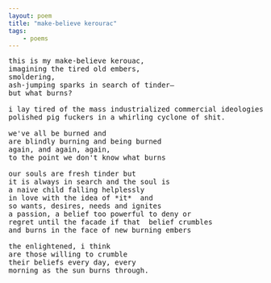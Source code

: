 ```yaml
---
layout: poem
title: "make-believe kerourac"
tags: 
    - poems
---
```


<pre class="stanza">
this is my make-believe kerouac,
imagining the tired old embers,
smoldering,
ash-jumping sparks in search of tinder&mdash;
but what burns?

i lay tired of the mass industrialized commercial ideologies,
polished pig fuckers in a whirling cyclone of shit.

we've all be burned and 
are blindly burning and being burned
again, and again, again,
to the point we don't know what burns

our souls are fresh tinder but
it is always in search and the soul is
a naive child falling helplessly
in love with the idea of *it*  and
so wants, desires, needs and ignites
a passion, a belief too powerful to deny or
regret until the facade if that  belief crumbles
and burns in the face of new burning embers

the enlightened, i think
are those willing to crumble
their beliefs every day, every 
morning as the sun burns through.


</pre>